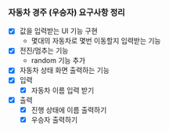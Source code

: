### 자동차 경주 (우승자) 요구사항 정리

- [x] 값을 입력받는 UI 기능 구현
  - 몇대의 자동차로 몇번 이동할지 입력받는 기능
- [x] 전진/멈추는 기능
  - random 기능 추가
- [x] 자동차 상태 화면 출력하는 기능
- [X] 입력
  - [X] 자동차 이름 입력 받기
- [x] 출력
  - [x] 진행 상태에 이름 출력하기
  - [x] 우승자 출력하기
